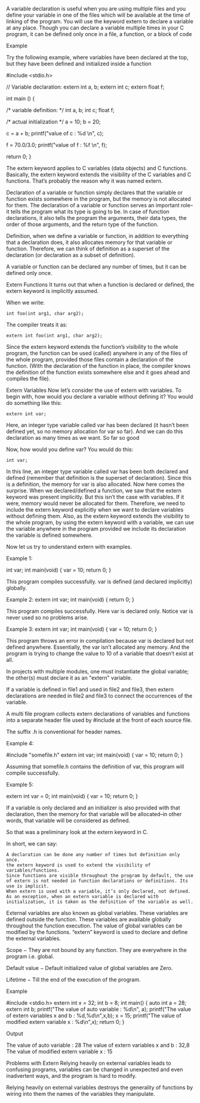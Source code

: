 A variable declaration is useful when you are using multiple files and you define your variable in one of the files which will be available at the time of linking of the program. You will use the keyword extern to declare a variable at any place. Though you can declare a variable multiple times in your C program, it can be defined only once in a file, a function, or a block of code


Example

Try the following example, where variables have been declared at the top, but they have been defined and initialized inside a function

 #include <stdio.h>

// Variable declaration:
extern int a, b;
extern int c;
extern float f;

int main () {

   /* variable definition: */
   int a, b;
   int c;
   float f;

   /* actual initialization */
   a = 10;
   b = 20;

   c = a + b;
   printf("value of c : %d \n", c);

   f = 70.0/3.0;
   printf("value of f : %f \n", f);

   return 0;
}


The extern keyword applies to C variables (data objects) and C functions. Basically, the extern keyword extends the visibility of the C variables and C functions. That’s probably the reason why it was named extern.

Declaration of a variable or function simply declares that the variable or function exists somewhere in the program, but the memory is not allocated for them. The declaration of a variable or function serves an important role–it tells the program what its type is going to be. In case of function declarations, it also tells the program the arguments, their data types, the order of those arguments, and the return type of the function.

Definition, when we define a variable or function, in addition to everything that a declaration does, it also allocates memory for that variable or function. Therefore, we can think of definition as a superset of the declaration (or declaration as a subset of definition).

A variable or function can be declared any number of times, but it can be defined only once.




Extern Functions
It turns out that when a function is declared or defined, the extern keyword is implicitly assumed.

When we write:

    int foo(int arg1, char arg2);

The compiler treats it as:

    extern int foo(int arg1, char arg2);

Since the extern keyword extends the function’s visibility to the whole program, the function can be used (called) anywhere in any of the files of the whole program, provided those files contain a declaration of the function. (With the declaration of the function in place, the compiler knows the definition of the function exists somewhere else and it goes ahead and compiles the file).





Extern Variables
Now let’s consider the use of extern with variables. To begin with, how would you declare a variable without defining it? You would do something like this:

    extern int var;

Here, an integer type variable called var has been declared (it hasn’t been defined yet, so no memory allocation for var so far). And we can do this declaration as many times as we want. So far so good

Now, how would you define var? You would do this:

    int var;

In this line, an integer type variable called var has been both declared and defined (remember that definition is the superset of declaration). Since this is a definition, the memory for var is also allocated. Now here comes the surprise. When we declared/defined a function, we saw that the extern keyword was present implicitly. But this isn’t the case with variables. If it were, memory would never be allocated for them. Therefore, we need to include the extern keyword explicitly when we want to declare variables without defining them. Also, as the extern keyword extends the visibility to the whole program, by using the extern keyword with a variable, we can use the variable anywhere in the program provided we include its declaration the variable is defined somewhere.

Now let us try to understand extern with examples.

Example 1:

int var;
int main(void)
{
   var = 10;
   return 0;
}

This program compiles successfully. var is defined (and declared implicitly) globally.


Example 2:
extern int var;
int main(void)
{
  return 0;
}

This program compiles successfully. Here var is declared only. Notice var is never used so no problems arise.

Example 3:
extern int var;
int main(void)
{
  var = 10;
  return 0;
}

This program throws an error in compilation because var is declared but not defined anywhere. Essentially, the var isn’t allocated any memory. And the program is trying to change the value to 10 of a variable that doesn’t exist at all.


In projects with multiple modules, one must instantiate the global variable; the other(s) must declare it as an "extern" variable.

If a variable is defined in file1 and used in file2 and file3, then extern declarations are needed in
file2 and file3 to connect the occurrences of the variable.

A multi file program collects extern declarations of variables and functions into
a separate header file used by #include at the front of each source file.

The suffix .h is conventional for header names.

Example 4:

#include "somefile.h"
extern int var;
int main(void)
{
 var = 10;
 return 0;
}

Assuming that somefile.h contains the definition of var, this program will compile successfully.

Example 5:

extern int var = 0;
int main(void)
{
 var = 10;
 return 0;
}

If a variable is only declared and an initializer is also provided with that declaration, then the memory for that variable will be allocated–in other words, that variable will be considered as defined.

So that was a preliminary look at the extern keyword in C.

In short, we can say:

    A declaration can be done any number of times but definition only once.
    the extern keyword is used to extend the visibility of variables/functions.
    Since functions are visible throughout the program by default, the use of extern is not needed in function declarations or definitions. Its use is implicit.
    When extern is used with a variable, it’s only declared, not defined.
    As an exception, when an extern variable is declared with initialization, it is taken as the definition of the variable as well.












External variables are also known as global variables. These variables are defined outside the function. These variables are available globally throughout the function execution. The value of global variables can be modified by the functions. “extern” keyword is used to declare and define the external variables.

Scope − They are not bound by any function. They are everywhere in the program i.e. global.

Default value − Default initialized value of global variables are Zero.

Lifetime − Till the end of the execution of the program.


Example

#include <stdio.h>
extern int x = 32;
int b = 8;
int main() {
   auto int a = 28;
   extern int b;
   printf("The value of auto variable : %d\n", a);
   printf("The value of extern variables x and b : %d,%d\n",x,b);
   x = 15;
   printf("The value of modified extern variable x : %d\n",x);
   return 0;
}

Output

The value of auto variable : 28
The value of extern variables x and b : 32,8
The value of modified extern variable x : 15









Problems with Extern
Relying heavily on external variables leads to confusing programs,
variables can be changed in unexpected and even inadvertent ways, and the program is hard to modify.

Relying heavily on external variables destroys the generality of functions by
wiring into them the names of the variables they manipulate.
